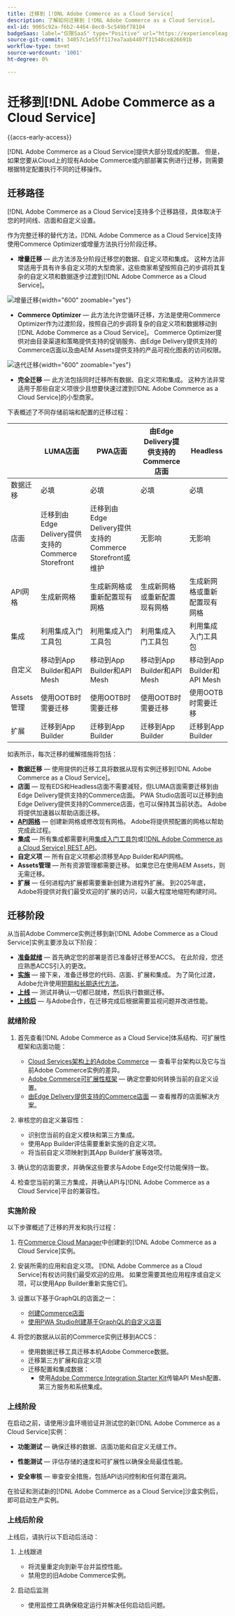 ```yaml
---
title: 迁移到 [!DNL Adobe Commerce as a Cloud Service]
description: 了解如何迁移到 [!DNL Adobe Commerce as a Cloud Service]。
exl-id: 9065c92a-f6b2-4464-8ec0-5c549bf78104
badgeSaas: label="仅限SaaS" type="Positive" url="https://experienceleague.adobe.com/en/docs/commerce/user-guides/product-solutions" tooltip="仅适用于Adobe Commerce as a Cloud Service和Adobe Commerce Optimizer项目(Adobe管理的SaaS基础架构)。"
source-git-commit: 34057c1e55ff117ea7aab4407f31548ce826691b
workflow-type: tm+mt
source-wordcount: '1001'
ht-degree: 0%

---
```


# 迁移到[!DNL Adobe Commerce as a Cloud Service]

{{accs-early-access}}

[!DNL Adobe Commerce as a Cloud Service]提供大部分现成的配置。 但是，如果您要从Cloud上的现有Adobe Commerce或内部部署实例进行迁移，则需要根据特定配置执行不同的迁移操作。

## 迁移路径

[!DNL Adobe Commerce as a Cloud Service]支持多个迁移路径，具体取决于您的时间线、店面和自定义设置。

作为完整迁移的替代方法，[!DNL Adobe Commerce as a Cloud Service]支持使用Commerce Optimizer或增量方法执行分阶段迁移。

* **增量迁移** — 此方法涉及分阶段迁移您的数据、自定义项和集成。 这种方法非常适用于具有许多自定义项的大型商家，这些商家希望按照自己的步调将其复杂的自定义项和数据逐步过渡到[!DNL Adobe Commerce as a Cloud Service]。

![增量迁移](./assets/incremental.png){width="600" zoomable="yes"}

* **Commerce Optimizer** — 此方法允许您循环迁移，方法是使用Commerce Optimizer作为过渡阶段，按照自己的步调将复杂的自定义项和数据移动到[!DNL Adobe Commerce as a Cloud Service]。 Commerce Optimizer提供对由目录渠道和策略提供支持的促销服务、由Edge Delivery提供支持的Commerce店面以及由AEM Assets提供支持的产品可视化图表的访问权限。

![迭代迁移](./assets/optimizer.png){width="600" zoomable="yes"}

* **完全迁移** — 此方法包括同时迁移所有数据、自定义项和集成。 这种方法非常适用于那些自定义项很少且想要快速过渡到[!DNL Adobe Commerce as a Cloud Service]的小型商家。

下表概述了不同存储前端和配置的迁移过程：

|                    | LUMA店面 | PWA店面 | 由Edge Delivery提供支持的Commerce店面 | Headless |
|--------------------|----------------------------------------|----------------------------------------|------------------------------------------------------|----------------------------------------|
| 数据迁移 | 必填 | 必填 | 必填 | 必填 |
| 店面 | 迁移到由Edge Delivery提供支持的Commerce Storefront | 迁移到由Edge Delivery提供支持的Commerce Storefront或维护 | 无影响 | 无影响 |
| API网格 | 生成新网格 | 生成新网格或重新配置现有网格 | 生成新网格或重新配置现有网格 | 生成新网格或重新配置现有网格 |
| 集成 | 利用集成入门工具包 | 利用集成入门工具包 | 利用集成入门工具包 | 利用集成入门工具包 |
| 自定义 | 移动到App Builder和API Mesh | 移动到App Builder和API Mesh | 移动到App Builder和API Mesh | 移动到App Builder和API Mesh |
| Assets管理 | 使用OOTB时需要迁移 | 使用OOTB时需要迁移 | 使用OOTB时需要迁移 | 使用OOTB时需要迁移 |
| 扩展 | 迁移到App Builder | 迁移到App Builder | 迁移到App Builder | 迁移到App Builder |

如表所示，每次迁移的缓解措施将包括：

* **数据迁移** — 使用提供的迁移工具将数据从现有实例迁移到[!DNL Adobe Commerce as a Cloud Service]。
* **店面** — 现有EDS和Headless店面不需要减轻，但LUMA店面需要迁移到由Edge Delivery提供支持的Commerce店面。 PWA Studio店面可以迁移到由Edge Delivery提供支持的Commerce店面，也可以保持其当前状态。 Adobe将提供加速器以帮助店面迁移。
* **[API网格](https://developer.adobe.com/graphql-mesh-gateway)** — 创建新网格或修改现有网格。 Adobe将提供预配置的网格以帮助完成此过程。
* **集成** — 所有集成都需要利用[集成入门工具包](https://developer.adobe.com/commerce/extensibility/starter-kit/integration/)或[[!DNL Adobe Commerce as a Cloud Service] REST API](https://developer.adobe.com/commerce/services/reference/cloud-service/core-admin/)。
* **自定义项** — 所有自定义项都必须移至App Builder和API网格。
* **Assets管理** — 所有资源管理都需要迁移。 如果您已在使用AEM Assets，则无需迁移。
* **扩展** — 任何进程内扩展都需要重新创建为进程外扩展。 到2025年底，Adobe将提供对我们最受欢迎的扩展的访问，以最大程度地缩短构建时间。

## 迁移阶段

从当前Adobe Commerce实例迁移到新[!DNL Adobe Commerce as a Cloud Service]实例主要涉及以下阶段：

* **[准备就绪](#readiness-phase)** — 首先确定您的部署是否已准备好迁移至ACCS。 在此阶段，您还应熟悉ACCS引入的更改&#x200B;。
* **[实施](#implementation-phase)** — 接下来，准备迁移您的代码、店面、扩展和集成。 为了简化过渡，Adobe允许使用[短期和长期迭代方法](#migration-paths)&#x200B;。
* **[上线](#go-live-phase)** — 测试并确认一切都已就绪，然后执行数据迁移。
* **[上线后](#post-go-live-phase)** — 与Adobe合作，在迁移完成后根据需要监视问题并改进性能。

### 就绪阶段

1. 首先查看[!DNL Adobe Commerce as a Cloud Service]体系结构、可扩展性框架和店面功能：

   * [Cloud Services架构上的Adobe Commerce](./overview.md) — 查看平台架构以及它与当前Adobe Commerce实例的差异。
   * [Adobe Commerce可扩展性框架](https://developer.adobe.com/commerce/extensibility/) — 确定您要如何转换当前的自定义设置。
   * [由Edge Delivery提供支持的Commerce店面](https://experienceleague.adobe.com/developer/commerce/storefront/) — 查看推荐的店面解决方案。

1. 审核您的自定义兼容性：

   * 识别您当前的自定义模块和第三方集成。
   * 使用App Builder评估需要重新实施的自定义项。
   * 将当前自定义项映射到其App Builder扩展等效项。

1. 确认您的店面要求，并确保这些要求与Adobe Edge交付功能保持一致。

1. 检查您当前的第三方集成，并确认API与[!DNL Adobe Commerce as a Cloud Service]平台的兼容性。

### 实施阶段

以下步骤概述了迁移的开发和执行过程：

1. 在[Commerce Cloud Manager](./getting-started.md#create-an-instance)中创建新的[!DNL Adobe Commerce as a Cloud Service]实例。

1. 安装所需的应用和自定义项。 [!DNL Adobe Commerce as a Cloud Service]有权访问我们最受欢迎的应用。 如果您需要其他应用程序或自定义项，可以使用App Builder重新实施它们。

1. 设置以下基于GraphQL的店面之一：

   * [创建Commerce店面](https://experienceleague.adobe.com/developer/commerce/storefront/get-started/)
   * [使用PWA Studio创建基于GraphQL的自定义店面](https://developer.adobe.com/commerce/pwa-studio/)

1. 将您的数据从以前的Commerce实例迁移到ACCS：

   * 使用数据迁移工具迁移本机Adobe Commerce数据。
   * 迁移第三方扩展和自定义项
   * 迁移配置和集成数据：
      * 使用[Adobe Commerce Integration Starter Kit](https://developer.adobe.com/commerce/extensibility/starter-kit/integration/)传输API Mesh配置、第三方服务和系统集成。

### 上线阶段

在启动之前，请使用沙盒环境验证并测试您的新[!DNL Adobe Commerce as a Cloud Service]实例：

* **功能测试** — 确保迁移的数据、店面功能和自定义无缝工作。

* **性能测试** — 评估存储的速度和可扩展性以确保全局最佳性能。

* **安全审核** — 审查安全措施，包括API访问控制和任何潜在漏洞。

在验证和测试新的[!DNL Adobe Commerce as a Cloud Service]沙盒实例后，即可启动生产实例。

### 上线后阶段

上线后，请执行以下启动后活动：

1. 上线跟进

   * 将流量重定向到新平台并监控性能。
   * 禁用您的旧Adobe Commerce实例。

1. 启动后监测

   * 使用监控工具确保稳定运行并解决任何启动后问题。
